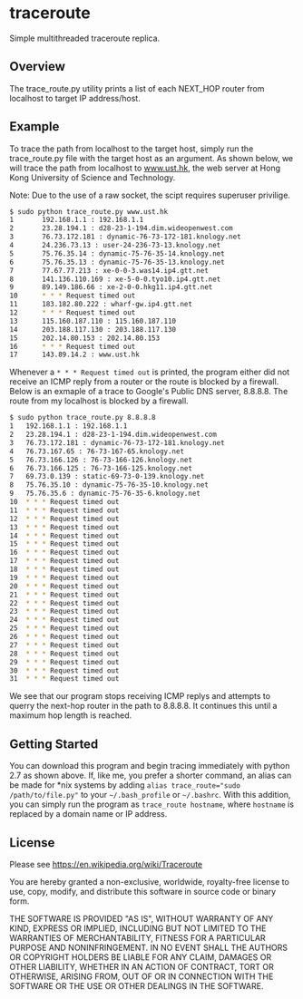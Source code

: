 # traceroute

Simple multithreaded traceroute replica.

## Overview

The trace_route.py utility prints a list of each NEXT_HOP router from localhost to target IP address/host.

## Example

To trace the path from localhost to the target host, simply run the trace_route.py file with the target host as an argument. As shown below, we will trace the path from localhost to www.ust.hk, the web server at Hong Kong University of Science and Technology.

Note: Due to the use of a raw socket, the scipt requires superuser privilige. 

```bash
$ sudo python trace_route.py www.ust.hk
1       192.168.1.1 : 192.168.1.1
2       23.28.194.1 : d28-23-1-194.dim.wideopenwest.com
3       76.73.172.181 : dynamic-76-73-172-181.knology.net
4       24.236.73.13 : user-24-236-73-13.knology.net
5       75.76.35.14 : dynamic-75-76-35-14.knology.net
6       75.76.35.13 : dynamic-75-76-35-13.knology.net
7       77.67.77.213 : xe-0-0-3.was14.ip4.gtt.net
8       141.136.110.169 : xe-5-0-0.tyo10.ip4.gtt.net
9       89.149.186.66 : xe-2-0-0.hkg11.ip4.gtt.net
10      * * * Request timed out
11      183.182.80.222 : wharf-gw.ip4.gtt.net
12      * * * Request timed out
13      115.160.187.110 : 115.160.187.110
14      203.188.117.130 : 203.188.117.130
15      202.14.80.153 : 202.14.80.153
16      * * * Request timed out
17      143.89.14.2 : www.ust.hk
```

Whenever a ```* * * Request timed out``` is printed, the program either did not receive an ICMP reply from a router or the route is blocked by a firewall. Below is an exmaple of a trace to Google's Public DNS server, 8.8.8.8. The route from my localhost is blocked by a firewall. 

```bash
$ sudo python trace_route.py 8.8.8.8
1	192.168.1.1 : 192.168.1.1
2	23.28.194.1 : d28-23-1-194.dim.wideopenwest.com
3	76.73.172.181 : dynamic-76-73-172-181.knology.net
4	76.73.167.65 : 76-73-167-65.knology.net
5	76.73.166.126 : 76-73-166-126.knology.net
6	76.73.166.125 : 76-73-166-125.knology.net
7	69.73.0.139 : static-69-73-0-139.knology.net
8	75.76.35.10 : dynamic-75-76-35-10.knology.net
9	75.76.35.6 : dynamic-75-76-35-6.knology.net
10	* * * Request timed out
11	* * * Request timed out
12	* * * Request timed out
13	* * * Request timed out
14	* * * Request timed out
15	* * * Request timed out
16	* * * Request timed out
17	* * * Request timed out
18	* * * Request timed out
19	* * * Request timed out
20	* * * Request timed out
21	* * * Request timed out
22	* * * Request timed out
23	* * * Request timed out
24	* * * Request timed out
25	* * * Request timed out
26	* * * Request timed out
27	* * * Request timed out
28	* * * Request timed out
29	* * * Request timed out
30	* * * Request timed out
31	* * * Request timed out
```

We see that our program stops receiving ICMP replys and attempts to querry the next-hop router in the path to 8.8.8.8. It continues this until a maximum hop length is reached. 


## Getting Started

You can download this program and begin tracing immediately with python 2.7 as shown above. If, like me, you prefer a shorter command, an alias can be made for *nix systems by adding ```alias trace_route="sudo /path/to/file.py"``` to your ```~/.bash_profile``` or ```~/.bashrc```. With this addition, you can simply run the program as ```trace_route hostname```, where ```hostname``` is replaced by a domain name or IP address. 


## License

Please see https://en.wikipedia.org/wiki/Traceroute

You are hereby granted a non-exclusive, worldwide, royalty-free license to use, copy, modify, and distribute this software in source code or binary form.

THE SOFTWARE IS PROVIDED "AS IS", WITHOUT WARRANTY OF ANY KIND, EXPRESS OR IMPLIED, INCLUDING BUT NOT LIMITED TO THE WARRANTIES OF MERCHANTABILITY, FITNESS FOR A PARTICULAR PURPOSE AND NONINFRINGEMENT. IN NO EVENT SHALL THE AUTHORS OR COPYRIGHT HOLDERS BE LIABLE FOR ANY CLAIM, DAMAGES OR OTHER LIABILITY, WHETHER IN AN ACTION OF CONTRACT, TORT OR OTHERWISE, ARISING FROM, OUT OF OR IN CONNECTION WITH THE SOFTWARE OR THE USE OR OTHER DEALINGS IN THE SOFTWARE.
